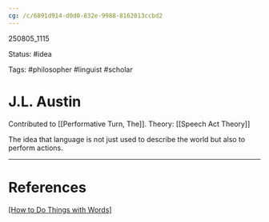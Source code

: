 ```yaml
---
cg: /c/6891d914-d0d0-832e-9988-8162013ccbd2
---
```


250805_1115

Status: #idea

Tags: #philosopher #linguist #scholar

# J.L. Austin

Contributed to [[Performative Turn, The]].
Theory: [[Speech Act Theory]]

The idea that language is not just used to describe the world but also to perform actions.


---
# References
[[How to Do Things with Words]](1962)

